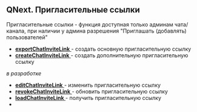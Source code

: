 ## QNext. Пригласительные ссылки

Пригласительные ссылки - функция доступная только админам чата/канала, при наличии у админа разрешения "Приглашать (добавлять) пользователей"




* [**exportChatInviteLink** ](/docs-test/_export/reactions/exportchatinvitelink) - создать основную пригласительную ссылку
* [**createChatInviteLink** ](/docs-test/_export/reactions/createchatinvitelink)- создать дополнительную пригласительную ссылку

_в разработке_
* [**editChatInviteLink** ](/docs-test/_export/reactions/editchatinvitelink)- изменить пригласительную ссылку
* [**revokeChatInviteLink** ](/docs-test/_export/reactions/revokechatinvitelink)- обновить пригласительную ссылку
* [**loadChatInviteLink** ](/docs-test/_export/reactions/loadchatinvitelink)- получить пригласительную ссылку
* 



